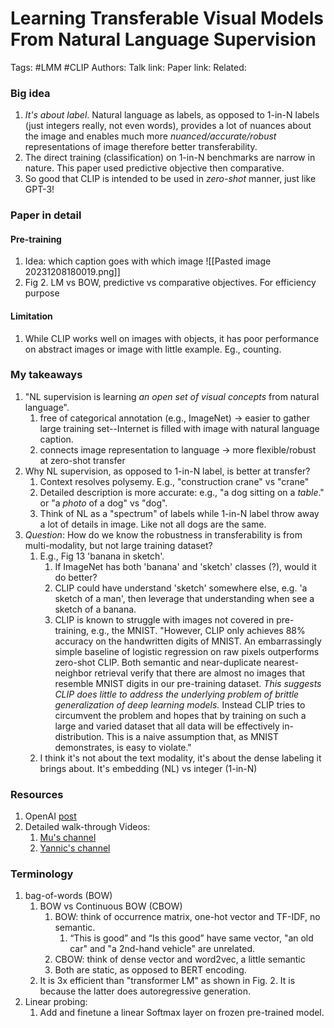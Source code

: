 # **Learning Transferable Visual Models From Natural Language Supervision**
Tags: #LMM #CLIP
Authors: 
Talk link: 
Paper link: 
Related: 

### Big idea
1. *It's about label*. Natural language as labels, as opposed to 1-in-N labels (just integers really, not even words), provides a lot of nuances about the image and enables much more *nuanced/accurate/robust* representations of image therefore better transferability. 
2. The direct training (classification) on 1-in-N benchmarks are narrow in nature.  This paper used predictive objective then comparative.
3. So good that CLIP is intended to be used in *zero-shot* manner, just like GPT-3!

### Paper in detail
#### Pre-training
1. Idea: which caption goes with which image
	 ![[Pasted image 20231208180019.png]]
2. Fig 2. LM vs BOW, predictive vs comparative objectives. For efficiency purpose
#### Limitation
1. While CLIP works well on images with objects, it has poor performance on abstract images or image with little example. Eg., counting. 

### My takeaways
1. "NL supervision is learning *an open set of visual concepts* from natural language".
	1. free of categorical annotation (e.g., ImageNet) $\rightarrow$  easier to gather large training set--Internet is filled with image with natural language caption.
	2. connects image representation to language $\rightarrow$  more flexible/robust at zero-shot transfer
2. Why NL supervision, as opposed to 1-in-N label, is better at transfer?
	1. Context resolves polysemy. E.g., "construction crane" vs "crane"
	2. Detailed description is more accurate: e.g., "a dog sitting on a *table*." or "a *photo* of a dog" vs "dog". 
	3. Think of NL as a "spectrum" of labels while 1-in-N label throw away a lot of details in image. Like not all dogs are the same.
3. *Question*: How do we know the robustness in transferability is from multi-modality, but not large training dataset?
	1. E.g., Fig 13 'banana in sketch'. 
		1. If ImageNet has both 'banana' and 'sketch' classes (?), would it do better?
		2. CLIP could have understand 'sketch' somewhere else, e.g. 'a sketch of a man', then leverage that understanding when see a sketch of a banana.
		3. CLIP is known to struggle with images not covered in pre-training, e.g., the MNIST. "However, CLIP only achieves 88% accuracy on the handwritten digits of MNIST. An embarrassingly simple baseline of logistic regression on raw pixels outperforms zero-shot CLIP. Both semantic and near-duplicate nearest-neighbor retrieval verify that there are almost no images that resemble MNIST digits in our pre-training dataset. *This suggests CLIP does little to address the underlying problem of brittle generalization of deep learning models.* Instead CLIP tries to circumvent the problem and hopes that by training on such a large and varied dataset that all data will be effectively in-distribution. This is a naive assumption that, as MNIST demonstrates, is easy to violate."
	2. I think it's not about the text modality, it's about the dense labeling it brings about. It's embedding (NL) vs integer (1-in-N)

### Resources
1. OpenAI [post](https://openai.com/research/clip) 
2. Detailed walk-through Videos: 
	1. [Mu's channel](https://youtu.be/OZF1t_Hieq8)
	2. [Yannic's channel](https://youtu.be/T9XSU0pKX2E)

### Terminology
1. bag-of-words (BOW)
	1. BOW vs Continuous BOW (CBOW)
		1. BOW: think of occurrence matrix, one-hot vector and TF-IDF, no semantic. 
			1. “This is good” and “Is this good” have same vector, "an old car" and "a 2nd-hand vehicle" are unrelated.
		2. CBOW: think of dense vector and word2vec, a little semantic
		3. Both are static, as opposed to BERT encoding.
	2. It is 3x efficient than "transformer LM" as shown in Fig. 2. It is because the latter does autoregressive generation.
2. Linear probing: 
	1. Add and finetune a linear Softmax layer on frozen pre-trained model.